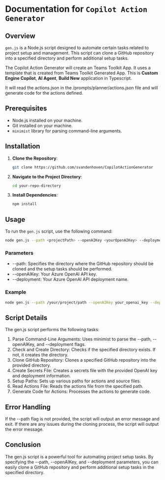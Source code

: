 # Documentation for `Copilot Action Generator`

## Overview
`gen.js` is a Node.js script designed to automate certain tasks related to project setup and management. This script can clone a GitHub repository into a specified directory and perform additional setup tasks.

The Copilot Action Generator will create an Teams Toolkit App. It uses a template that is created from Teams Toolkit Generated App. This is **Custom Engine Copilot**, **AI Agent**, **Build New** application in Typescript.

It will read the actions.json in the /prompts/planner/actions.json file and will generate code for the actions defined.

## Prerequisites
- Node.js installed on your machine.
- Git installed on your machine.
- `minimist` library for parsing command-line arguments.

## Installation
1. **Clone the Repository**:
    ```sh
    git clone https://github.com/svandenhoven/CopilotActionGenerator
    ```
2. **Navigate to the Project Directory**:
    ```sh
    cd your-repo-directory
    ```
3. **Install Dependencies**:
    ```sh
    npm install
    ```

## Usage
To run the `gen.js` script, use the following command:

```sh
node gen.js --path <projectPath> --openAIKey <yourOpenAIKey> --deployment <yourDeployment>
```

### Parameters

- --path: Specifies the directory where the GitHub repository should be cloned and the setup tasks should be performed.
- --openAIKey: Your Azure OpenAI API key.
- --deployment: Your Azure OpenAI API deployment name.

### Example 

```sh
node gen.js --path /your/project/path --openAIKey your_openai_key --deployment your_deployment_name
```

## Script Details

The gen.js script performs the following tasks:

1. Parse Command-Line Arguments: Uses minimist to parse the --path, --openAIKey, and --deployment flags.
1. Check and Create Directory: Checks if the specified directory exists. If not, it creates the directory.
1. Clone GitHub Repository: Clones a specified GitHub repository into the provided directory.
1. Create Secrets File: Creates a secrets file with the provided OpenAI key and deployment information.
1. Setup Paths: Sets up various paths for actions and source files.
1. Read Actions File: Reads the actions file from the specified path.
1. Generate Code for Actions: Processes the actions to generate code.

## Error Handling

If the --path flag is not provided, the script will output an error message and exit.
If there are any issues during the cloning process, the script will output the error message.

## Conclusion
The gen.js script is a powerful tool for automating project setup tasks. By specifying the --path, --openAIKey, and --deployment parameters, you can easily clone a GitHub repository and perform additional setup tasks in the specified directory.